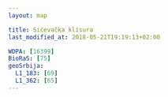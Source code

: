 ```yaml
---
layout: map

title: Sićevačka klisura
last_modified_at: 2018-05-21T19:19:13+02:00

WDPA: [16399]
BioRaS: [75]
geoSrbija:
  L1_183: [69]
  L1_362: [65]
---
```

